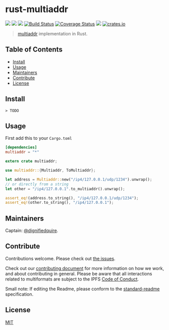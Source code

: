 # rust-multiaddr

[![](https://img.shields.io/badge/made%20by-Protocol%20Labs-blue.svg?style=flat-square)](http://ipn.io)
[![](https://img.shields.io/badge/project-multiformats-blue.svg?style=flat-square)](http://github.com/multiformats/multiformats)
[![](https://img.shields.io/badge/freenode-%23ipfs-blue.svg?style=flat-square)](http://webchat.freenode.net/?channels=%23ipfs)
[![Build Status](https://img.shields.io/travis/multiformats/rust-multiaddr/master.svg?style=flat-square)](https://travis-ci.org/multiformats/rust-multiaddr)
[![Coverage Status](https://coveralls.io/repos/multiformats/rust-multiaddr/badge.svg?style=flat-square&branch=master)](https://coveralls.io/r/multiformats/rust-multiaddr?branch=master)
[![](https://img.shields.io/badge/rust-docs-blue.svg?style=flat-square)](http://multiformats.github.io/rust-multiaddr/multiaddr/struct.Multiaddr.html)
[![crates.io](http://meritbadge.herokuapp.com/multiaddr?style=flat-square)](https://crates.io/crates/multiaddr)

> [multiaddr](https://github.com/multiformats/multiaddr) implementation in Rust.

## Table of Contents

- [Install](#install)
- [Usage](#usage)
- [Maintainers](#maintainers)
- [Contribute](#contribute)
- [License](#license)

## Install

```
> TODO
```

## Usage

First add this to your `Cargo.toml`

```toml
[dependencies]
multiaddr = "*"
```

```rust
extern crate multiaddr;

use multiaddr::{Multiaddr, ToMultiaddr};

let address = Multiaddr::new("/ip4/127.0.0.1/udp/1234").unwrap();
// or directly from a string
let other = "/ip4/127.0.0.1".to_multiaddr().unwrap();

assert_eq!(address.to_string(), "/ip4/127.0.0.1/udp/1234");
assert_eq!(other.to_string(), "/ip4/127.0.0.1");
```

## Maintainers

Captain: [@dignifiedquire](https://github.com/dignifiedquire).

## Contribute

Contributions welcome. Please check out [the issues](https://github.com/multiformats/rust-multiaddr/issues).

Check out our [contributing document](https://github.com/multiformats/multiformats/blob/master/contributing.md) for more information on how we work, and about contributing in general. Please be aware that all interactions related to multiformats are subject to the IPFS [Code of Conduct](https://github.com/ipfs/community/blob/master/code-of-conduct.md).

Small note: If editing the Readme, please conform to the [standard-readme](https://github.com/RichardLitt/standard-readme) specification.

## License

[MIT](LICENSE)
